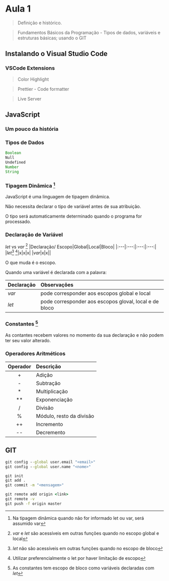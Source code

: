 # Aula 1

> Definição e histórico.

> Fundamentos Básicos da Programação - Tipos de dados, variáveis e estruturas básicas; usando o GIT


## Instalando o Visual Studio Code
### VSCode Extensions

> Color Highlight

> Prettier - Code formatter

> Live Server

## JavaScript
### Um pouco da história
### Tipos de Dados

```js
Boolean
Null
Undefined
Number
String
```

### Tipagem Dinâmica [^1]

JavaScript é uma linguagem de tipagem dinâmica.

Não necessita declarar o tipo de variável antes de sua atribuição.

O tipo será automaticamente determinado quando o programa for processado.

[^1]: Na tipagem dinâmica quando não for informado let ou var, será assumido var


### Declaração de Variável

*let* vs *var* [^2]
|Declaração/ Escopo|Global|Local|Bloco|
|:---|:---:|:---:|:---:|
|*let*[^3] [^4]|x|x|x|
|*var*|x|x||

O que muda é o escopo.

Quando uma variável é declarada com a palavra:

|Declaração|Observações|
|:---|:---|
|*var*|pode corresponder aos escopos global e local|
|*let*|pode corresponder aos escopos gloval, local e de bloco|

[^2]: *var* e *let* são acessíveis em outras funções quando no escopo global e local
[^3]: *let* não são acessíveis em outras funções quando no escopo de bloco
[^4]: Utilizar preferencialmente o let por haver limitação de escopo


### Constantes [^5]

As contantes recebem valores no momento da sua declaração e não podem ter seu valor alterado.

[^5]: As constantes tem escopo de bloco como variáveis declaradas com *let*


### Operadores Aritméticos

|Operador|Descrição|
|:---:|:---|
|+|Adição|
|-|Subtração|
|*|Multiplicação|
|**|Exponenciação|
|/|Divisão|
|%|Módulo, resto da divisão|
|++|Incremento|
|--|Decremento|


## GIT

```cmd
git config --global user.email "<email>"
git config --global user.name "<nome>"

git init
git add .
git commit -m "<mensagem>"

git remote add origin <link>
git remote -v
git push -f origin master
``` 
